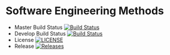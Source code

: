 # Software Engineering Methods

- Master Build Status [![Build Status](https://travis-ci.org/robbieflockhart/sem.svg?branch=master)](https://travis-ci.org/robbieflockhart/sem)
- Develop Build Status [![Build Status](https://travis-ci.org/robbieflockhart/sem.svg?branch=develop)](https://travis-ci.org/robbieflockhart/sem)
- License [![LICENSE](https://img.shields.io/github/license/robbieflockhart/sem.svg?style=flat-square)](https://github.com/robbieflockhart/sem/blob/master/LICENSE)
- Release [![Releases](https://img.shields.io/github/release/robbieflockhart/sem/all.svg?style=flat-square)](https://github.com/robieflockhart/sem/releases)